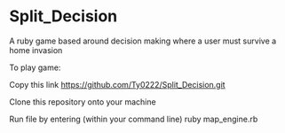 # Split_Decision
A ruby game based around decision making where a user must survive a home invasion

To play game: 

Copy this link https://github.com/Ty0222/Split_Decision.git 

Clone this repository onto your machine

Run file by entering (within your command line) ruby map_engine.rb
